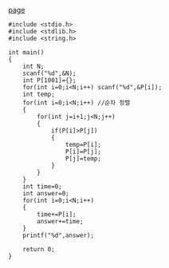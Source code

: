 [page](https://www.acmicpc.net/problem/11399)

    #include <stdio.h>
    #include <stdlib.h>
    #include <string.h>

    int main()
    {
        int N;
        scanf("%d",&N);
        int P[1001]={};
        for(int i=0;i<N;i++) scanf("%d",&P[i]);
        int temp;
        for(int i=0;i<N;i++) //순차 정렬
        {
            for(int j=i+1;j<N;j++)
            {
                if(P[i]>P[j])
                {
                    temp=P[i];
                    P[i]=P[j];
                    P[j]=temp;
                }
            }
        }
        int time=0;
        int answer=0;
        for(int i=0;i<N;i++)
        {
            time+=P[i];
            answer+=time;
        }
        printf("%d",answer);

        return 0;
    }
